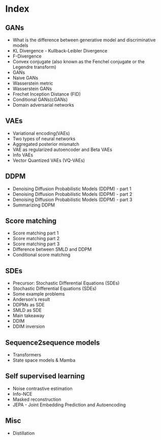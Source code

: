 # Index
## GANs
- What is the difference between generative model and discriminative models
- KL Divergence - Kullback-Leibler Divergence
- F-Divergence
- Convex conjugate (also known as the Fenchel conjugate or the Legendre transform)
- GANs
- Naive GANs
- Wasserstein metric
- Wasserstein GANs
- Frechet Inception Distance (FID)
- Conditional GANs(cGANs)       
- Domain adversarial networks

## VAEs
- Variational encoding(VAEs)
- Two types of neural networks
- Aggregated posterior mismatch
- VAE as regularized autoencoder and Beta VAEs
- Info VAEs
- Vector Quantized VAEs (VQ-VAEs)

## DDPM
- Denoising Diffusion Probabilistic Models (DDPM) - part 1
- Denoising Diffusion Probabilistic Models (DDPM) - part 2
- Denoising Diffusion Probabilistic Models (DDPM) - part 3
- Summarizing DDPM

## Score matching
- Score matching part 1
- Score matching part 2
- Score matching part 3
- Difference between SMLD and DDPM
- Conditional score matching

## SDEs
- Precursor: Stochastic Differential Equations (SDEs)
- Stochastic Differential Equations (SDEs)
- Some example problems
- Anderson's result
- DDPMs as SDE
- SMLD as SDE
- Main takeaway
- DDIM
- DDIM inversion
  
## Sequence2sequence models
- Transformers
- State space models & Mamba

## Self supervised learning
- Noise contrastive estimation
- Info-NCE
- Masked reconstruction
- JEPA - Joint Embedding Prediction and Autoencoding

## Misc
- Distillation
